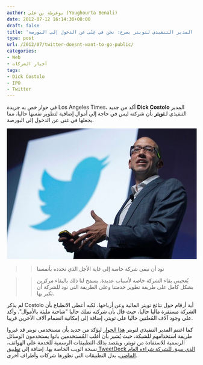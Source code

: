 ```yaml
---
author: يوغرطة بن علي (Youghourta Benali)
date: 2012-07-12 16:14:30+00:00
draft: false
title: 'المدير التنفيذي لتويتر يصرح: نحن في غِنًى عن الدخول إلى البورصة  '
type: post
url: /2012/07/twitter-doesnt-want-to-go-public/
categories:
- Web
- أخبار الشركات
tags:
- Dick Costolo
- IPO
- Twitter
---
```


في حوار خص به جريدة Los Angeles Times، أكد من جديد **Dick Costolo** المدير التنفيذي لـ**تويتر** بأن شركته ليس في حاجة إلى أموال إضافية لتطوير نفسها حاليا، مما يجعلها في غنى عن الدخول إلى البورصة.




[![](Dick-Costolo-twitter-ceo.jpg)
](Dick-Costolo-twitter-ceo.jpg)





<blockquote>

> 
> نود أن نبقى شركة خاصة إلى غاية الأجل الذي نحدده بأنفسنا
> 
> 
</blockquote>




<blockquote>

> 
> يُعجبني بقاء الشركة خاصة لأسباب عديدة. يسمح لنا ذلك بالبقاء مركزين بشكل كامل على طريقة تطوير خدمتنا وعلى الطريقة التي نود للشركة أن تكبر بها.
> 
> 
</blockquote>




لم يذكر Costolo أية أرقام حول نتائج تويتر المالية وعن أرباحها، لكنه أعطى الانطباع بأن الشركة مستقرة ماليا حاليا، حيث قال بأن شركته تملك حاليا "شاحنة مليئة بالأموال". وأكد على وجود آلاف المُعلنين حاليا على تويتر، إضافة إلى إمكانية انضمام آلاف الآخرين قريبا.




كما اغتنم المدير التنفيذي لتويتر [هذا الحوار](http://www.latimes.com/business/technology/la-fi-tn-twitter-ceo-comments-20120710,0,7322827.story) ليؤكد من جديد بأن مستخدمي تويتر قد غيروا طريقة استخدامهم للشبكة، حيث يُشير بأن أغلب المُستخدمين باتوا يستخدمون الوسائل الرسمية للاستفادة من تويتر، ويقصد بذلك التطبيقات الرسمية للخدمة على الهواتف، نسخة الويب الخاصة بها، إضافة إلى [تطبيق TweetDeck الذي سبق للشركة شراءه العام الماضي](https://www.it-scoop.com/2011/05/twitter-tweetdeck/)، بدل التطبيقات التي تطورها شركات وأطراف أُخرى.
